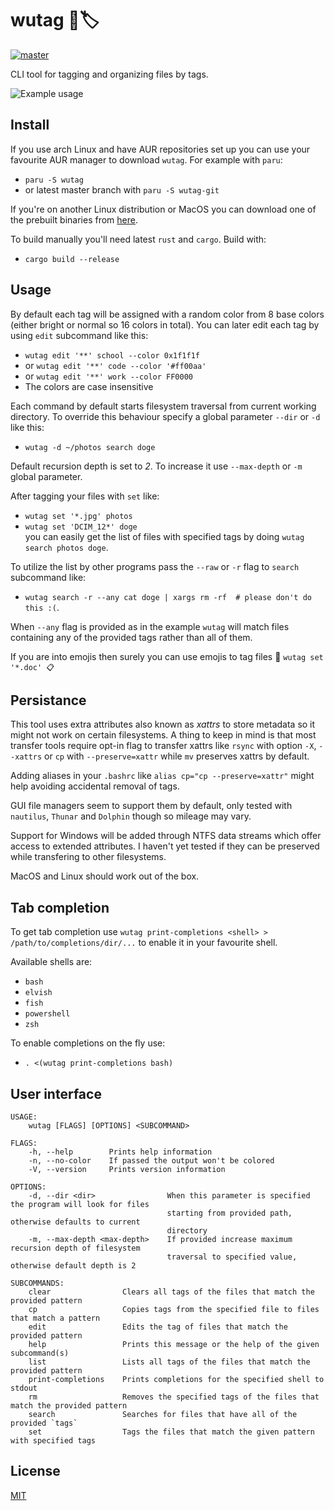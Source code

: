 # wutag 🔱🏷️ 
[![master](https://github.com/wojciechkepka/wutag/actions/workflows/master.yml/badge.svg)](https://github.com/wojciechkepka/wutag/actions/workflows/master.yml)

CLI tool for tagging and organizing files by tags.

![Example usage](https://github.com/wojciechkepka/wutag/blob/master/static/usage.svg)

## Install

If you use arch Linux and have AUR repositories set up you can use your favourite AUR manager to download `wutag`. For example with `paru`:
 - `paru -S wutag`
 - or latest master branch with `paru -S wutag-git`

If you're on another Linux distribution or MacOS you can download one of the prebuilt binaries from [here](https://github.com/wojciechkepka/wutag/releases).

To build manually you'll need latest `rust` and `cargo`. Build with:
 - `cargo build --release`

## Usage

By default each tag will be assigned with a random color from 8 base colors (either bright or normal so 16 colors in total). You can later edit each tag by using `edit` subcommand like this:
 - `wutag edit '**' school --color 0x1f1f1f`
 - or `wutag edit '**' code --color '#ff00aa'`
 - or `wutag edit '**' work --color FF0000`
 - The colors are case insensitive

Each command by default starts filesystem traversal from current working directory. To override this behaviour specify a global parameter `--dir` or `-d` like this:
 - `wutag -d ~/photos search doge`

Default recursion depth is set to *2*. To increase it use `--max-depth` or `-m` global parameter.

After tagging your files with `set` like:
 - `wutag set '*.jpg' photos`
 - `wutag set 'DCIM_12*' doge`  
you can easily get the list of files with specified tags by doing `wutag search photos doge`. 

To utilize the list by other programs pass the `--raw` or `-r` flag to `search` subcommand like:
 - `wutag search -r --any cat doge | xargs rm -rf  # please don't do this :(`. 

When `--any` flag is provided as in the example `wutag` will match files containing any of the provided tags rather than all of them.

If you are into emojis then surely you can use emojis to tag files 🙂 ```wutag set '*.doc' 📋```

## Persistance

This tool uses extra attributes also known as *xattrs* to store metadata so it might not work on certain filesystems. A thing to keep in mind is that most transfer tools require opt-in flag to transfer xattrs like `rsync` with option `-X`, `--xattrs` or `cp` with `--preserve=xattr` while `mv` preserves xattrs by default.

Adding aliases in your `.bashrc` like `alias cp="cp --preserve=xattr"` might help avoiding accidental removal of tags.

GUI file managers seem to support them by default, only tested with `nautilus`, `Thunar` and `Dolphin` though so mileage may vary.

Support for Windows will be added through NTFS data streams which offer access to extended attributes. I haven't yet tested if they can be preserved while transfering to other filesystems.

MacOS and Linux should work out of the box.

## Tab completion

To get tab completion use `wutag print-completions <shell> > /path/to/completions/dir/...` to enable it in your favourite shell.  

Available shells are:
 - `bash`
 - `elvish`
 - `fish`
 - `powershell`
 - `zsh`

 To enable completions on the fly use:
 - `. <(wutag print-completions bash)`


## User interface
```
USAGE:
    wutag [FLAGS] [OPTIONS] <SUBCOMMAND>

FLAGS:
    -h, --help        Prints help information
    -n, --no-color    If passed the output won't be colored
    -V, --version     Prints version information

OPTIONS:
    -d, --dir <dir>                When this parameter is specified the program will look for files
                                   starting from provided path, otherwise defaults to current
                                   directory
    -m, --max-depth <max-depth>    If provided increase maximum recursion depth of filesystem
                                   traversal to specified value, otherwise default depth is 2

SUBCOMMANDS:
    clear                Clears all tags of the files that match the provided pattern
    cp                   Copies tags from the specified file to files that match a pattern
    edit                 Edits the tag of files that match the provided pattern
    help                 Prints this message or the help of the given subcommand(s)
    list                 Lists all tags of the files that match the provided pattern
    print-completions    Prints completions for the specified shell to stdout
    rm                   Removes the specified tags of the files that match the provided pattern
    search               Searches for files that have all of the provided `tags`
    set                  Tags the files that match the given pattern with specified tags
```

## License
[MIT](https://github.com/wojciechkepka/wutag/blob/master/LICENSE)
